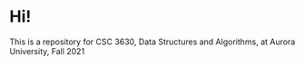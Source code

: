 # Hi!
This is a repository for CSC 3630, Data Structures and Algorithms, at Aurora University, Fall 2021
